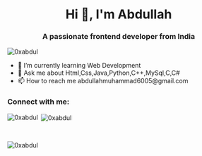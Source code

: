 

<h1 align="center">Hi 👋, I'm Abdullah</h1>

<h3 align="center">A passionate frontend developer from India</h3>

<p align="left"> <img src="https://komarev.com/ghpvc/?username=0xabdul&label=Profile%20views&color=0e75b6&style=flat" alt="0xabdul" /> </p>
<ul>
<li>🌱 I’m currently learning Web Development</li>

<li> 💬 Ask me about  Html,Css,Java,Python,C++,MySql,C,C#</li>
  
<li>📫 How to reach me abdullahmuhammad6005@gmail.com</li>
  </ul>

<h3 align="left">Connect with me:</h3>
<p align="left">
</p>


<p><img align="left" src="https://github-readme-stats.vercel.app/api/top-langs?username=0xabdul&show_icons=true&locale=en&layout=compact" alt="0xabdul" /></p>

<p>&nbsp;<img align="center" src="https://github-readme-stats.vercel.app/api?username=0xabdul&show_icons=true&locale=en" alt="0xabdul" /></p><br>

<p><img align="center" src="https://github-readme-streak-stats.herokuapp.com/?user=0xabdul&" alt="0xabdul" /></p>

